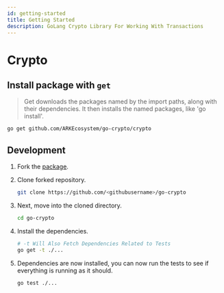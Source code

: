 ```yaml
---
id: getting-started
title: Getting Started
description: GoLang Crypto Library For Working With Transactions
---
```


# Crypto

## Install package with `get`

> Get downloads the packages named by the import paths, along with their dependencies. It then installs the named packages, like 'go install'.

```bash
go get github.com/ARKEcosystem/go-crypto/crypto
```

## Development

1. Fork the [package](https://github.com/ARKEcosystem/go-crypto).
2. Clone forked repository.

   ```bash
   git clone https://github.com/<githubusername>/go-crypto
   ```

3. Next, move into the cloned directory.

   ```bash
   cd go-crypto
   ```

4. Install the dependencies.

   ```bash
   # -t Will Also Fetch Dependencies Related to Tests
   go get -t ./...
   ```

5. Dependencies are now installed, you can now run the tests to see if everything is running as it should.

   ```bash
   go test ./...
   ```

